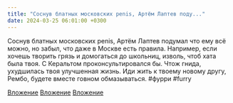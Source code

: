 ```yaml
---
title: "Соснув блатных московских penis, Артём Лаптев поду..."
date: 2024-03-25 06:01:00 +0300
---
```


Соснув блатных московских penis, Артём Лаптев подумал что ему всё можно, но забыл, что даже в Москве есть правила. Например, если хочешь творить грязь и домогаться до школьниц, изволь, чтоб хата была твоя. С Керальтом проконсультировался бы.
Чтож гнида, ухудшилась твоя улучшенная жизнь. Иди жить к твоему новому другу, Рембо, будете вместе говном обмазываться.
#фурри #furry


[Вложение](https://vk.com/photo41076938_457250664)
[Вложение](https://vk.com/photo41076938_457250658)
[Вложение](https://vk.com/photo41076938_457250659)
